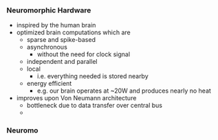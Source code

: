 ### Neuromorphic Hardware
+ inspired by the human brain
+ optimized brain computations which are
	+ sparse and spike-based
	+ asynchronous 
		+ without the need for clock signal
	+ independent and parallel
	+ local 
		+ i.e. everything needed is stored nearby
	+ energy efficient 
		+ e.g. our brain operates at ~20W and produces nearly no heat
+ improves upon Von Neumann architecture
	+ bottleneck due to data transfer over central bus
	+ 

### Neuromo
